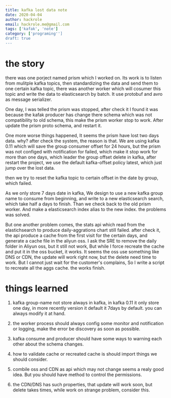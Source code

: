 ```yaml
---
title: kafka lost data note
date: 2020-04-04
author: hackrole
email: hackrole.me@gmail.com
tags: ['kafak', 'note']
category: ['programing'']
draft: true
---
```


# the story

there was one porject named prism which I worked on. Its work is to listen from mulitple kafka topics,
then standardizing the data and send them to one certain kafka topic, there was another worker which will 
cosumer this topic and write the data to elasticsearch by batch. It use protobuf and avro as message serializer.

One day, I was telled the prism was stopped, after check it I found it was because the kafak producer has
change there schema which was not compatibility to old schema, this make the prism worker stop to work.
After update the prism proto schema, and restart it. 

One more worse things happened, It seems the prism have lost two days data. why?
after check the system, the reason is that. We are using kafka 0.11 which will save the group consumer offset
for 24 hours, but the prism was not configed with notification for failed, which make it stop work for more than 
one days, which leader the group offset delete in kafka, after restart the project, we use the default kafka-offset policy latest,
which just jump over the lost data.

then we try to reset the kafka topic to certain offset in the date by group, which failed.

As we only store 7 days date in kafka, We design to use a new kafka group name to consume from beginning,
and write to a new elasticsearch search, which take half a days to finish. Than we check back to the old prism worker.
And make a elasticsearch index alias to the new index. the problems was solved.

But one another problem comes, the stats api which read from the elastichsearch to produce daily-aggrations chart still failed.
after check it, the api produce a cache from the first visit for the certain days, and generate a cache file in the aliyun oss.
I ask the SRE to remove the daily folder in Aliyun oss, but it still not work, But while I force recreate the cache and put it 
in the oss bucket, it works. It seems the oss use something like DNS or CDN, the update will work right now, but the delete need time to work.
But I cannot just wait for the customer's complains, So I write a script to recreate all the aggs cache.
the works finish.

# things learned

1) kafka group-name not store always in kafka, in kafka 0.11 it only store one day, in more recently version it default it 7days by default.
you can always modify it at hand.

2) the worker process should always config some monitor and notification or logging, make the error be discovery as soon as possible.

3) kafka consume and producer should have some ways to warning each other about the schema changes.

4) how to validate cache or recreated cache is should import things we should consider.

5) combile oss and CDN as api which may not change seems a realy good idea. But you should have method to control the permissions.

6) the CDN/DNS has such properties, that update will work soon, but delete takes times, while work on strange problem, consider this.
